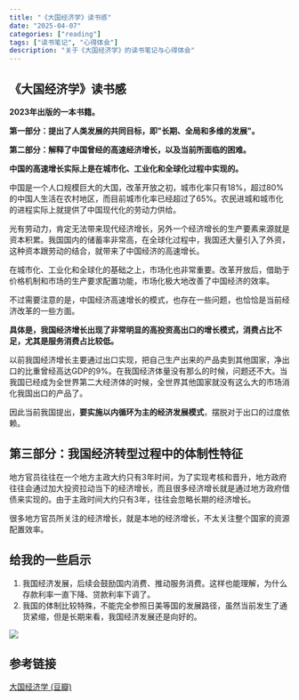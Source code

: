 ```yaml
---
title: "《大国经济学》读书感"
date: "2025-04-07"
categories: ["reading"]
tags: ["读书笔记", "心得体会"]
description: "关于《大国经济学》的读书笔记与心得体会"
---
```


## 《大国经济学》读书感

**2023年出版的一本书籍。**

**第一部分：提出了人类发展的共同目标，即"长期、全局和多维的发展"。**

**第二部分：解释了中国曾经的高速经济增长，以及当前所面临的困难。**

**中国的高速增长实际上是在城市化、工业化和全球化过程中实现的。**

中国是一个人口规模巨大的大国，改革开放之初，城市化率只有18%，超过80%的中国人生活在农村地区，而目前城市化率已经超过了65%。农民进城和城市化的进程实际上就提供了中国现代化的劳动力供给。

光有劳动力，肯定无法带来现代经济增长，另外一个经济增长的生产要素来源就是资本积累。我国国内的储蓄率非常高，在全球化过程中，我国还大量引入了外资，这种资本跟劳动的结合，就带来了中国经济的高速增长。

在城市化、工业化和全球化的基础之上，市场化也非常重要。改革开放后，借助于价格机制和市场的生产要求配置功能，市场化极大地改善了中国经济的效率。

不过需要注意的是，中国经济高速增长的模式，也存在一些问题，也恰恰是当前经济改革的一些方面。

**具体是，我国经济增长出现了非常明显的高投资高出口的增长模式，消费占比不足，尤其是服务消费占比较低。**

以前我国经济增长主要通过出口实现，把自己生产出来的产品卖到其他国家，净出口的比重曾经高达GDP的9%。在我国经济体量没有那么的时候，问题还不大。当我国已经成为全世界第二大经济体的时候，全世界其他国家就没有这么大的市场消化我国出口的产品了。

因此当前我国提出，**要实施以内循环为主的经济发展模式**，摆脱对于出口的过度依赖。

## 第三部分：我国经济转型过程中的体制性特征

地方官员往往在一个地方主政大约只有3年时间，为了实现考核和晋升，地方政府往往会通过加大投资拉动当下的经济增长，而且很多经济增长就是通过地方政府借债来实现的。由于主政时间大约只有3年，往往会忽略长期的经济增长。

很多地方官员所关注的经济增长，就是本地的经济增长，不太关注整个国家的资源配置效率。

## 给我的一些启示

1. 我国经济发展，后续会鼓励国内消费、推动服务消费。这样也能理解，为什么存款利率一直下降、贷款利率下调了。
2. 我国的体制比较特殊，不能完全参照日美等国的发展路径，虽然当前发生了通货紧缩，但是长期来看，我国经济发展还是向好的。

![](/assets/images/posts/reading/《大国经济学》读书感/image.jpg)

## 参考链接

[大国经济学 (豆瓣)](https://book.douban.com/subject/36190029/)
